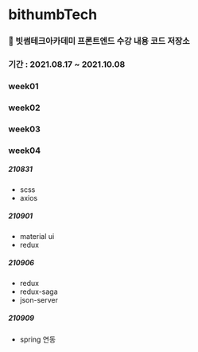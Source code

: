 # bithumbTech
### 🎲 빗썸테크아카데미 프론트엔드 수강 내용 코드 저장소
### 기간 : 2021.08.17 ~ 2021.10.08

### week01

### week02

### week03

### week04
##### 210831
- scss
- axios

##### 210901
- material ui
- redux

##### 210906
- redux
- redux-saga
- json-server

##### 210909
- spring 연동
